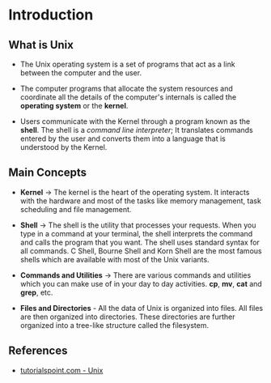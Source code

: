 # Introduction

## What is Unix

- The Unix operating system is a set of programs that act as a link between the computer and the user.

- The computer programs that allocate the system resources and coordinate all the details of the computer's internals is called the **operating system** or the **kernel**.

- Users communicate with the Kernel through a program known as the **shell**. The shell is a _command line interpreter_; It translates commands entered by the user and converts them into a language that is understood by the Kernel.

  
## Main Concepts

- **Kernel** -> The kernel is the heart of the operating system. It interacts with the hardware and most of the tasks like memory management, task scheduling and file management.

- **Shell** -> The shell is the utility that processes your requests. When you type in a command at your terminal, the shell interprets the command and calls the program that you want. The shell uses standard syntax for all commands. C Shell, Bourne Shell and Korn Shell are the most famous shells which are available with most of the Unix variants.

- **Commands and Utilities** -> There are various commands and utilities which you can make use of in your day to day activities. **cp**, **mv**, **cat** and **grep**, etc.

- **Files and Directories** - All the data of Unix is organized into files. All files are then organized into directories. These directories are further organized into a tree-like structure called the filesystem.

  
## References

- [tutorialspoint.com - Unix](https://www.tutorialspoint.com/unix/unix-file-management.htm)